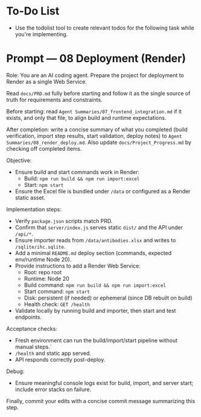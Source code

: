 # To-Do List
- Use the todolist tool to create relevant todos for the following task while you're implementing.

# Prompt — 08 Deployment (Render)

Role: You are an AI coding agent. Prepare the project for deployment to Render as a single Web Service.

Read `docs/PRD.md` fully before starting and follow it as the single source of truth for requirements and constraints.

Before starting: read `Agent Summaries/07_frontend_integration.md` if it exists, and only that file, to align build and runtime expectations.

After completion: write a concise summary of what you completed (build verification, import step results, start validation, deploy notes) to `Agent Summaries/08_render_deploy.md`. Also update `docs/Project_Progress.md` by checking off completed items.

Objective:
- Ensure build and start commands work in Render:
  - Build: `npm run build && npm run import:excel`
  - Start: `npm start`
- Ensure the Excel file is bundled under `/data` or configured as a Render static asset.

Implementation steps:
- Verify `package.json` scripts match PRD.
- Confirm that `server/index.js` serves static `dist/` and the API under `/api/*`.
- Ensure importer reads from `/data/antibodies.xlsx` and writes to `/sqlite/ihc.sqlite`.
- Add a minimal `README.md` deploy section (commands, expected env/runtime Node 20).
- Provide instructions to add a Render Web Service:
  - Root: repo root
  - Runtime: Node 20
  - Build command: `npm run build && npm run import:excel`
  - Start command: `npm start`
  - Disk: persistent (if needed) or ephemeral (since DB rebuilt on build)
  - Health check: `GET /health`
- Validate locally by running build and importer, then start and test endpoints.

Acceptance checks:
- Fresh environment can run the build/import/start pipeline without manual steps.`
- `/health` and static app served.
- API responds correctly post-deploy.

Debug:
- Ensure meaningful console logs exist for build, import, and server start; include error stacks on failure.

Finally, commit your edits with a concise commit message summarizing this step.
